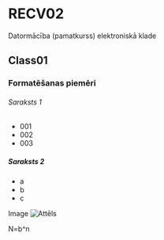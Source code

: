 # RECV02
Datormācība (pamatkurss) elektroniskā klade

## Class01
### Formatēšanas piemēri
###### Saraksts 1
- 001
- 002
- 003

##### Saraksts 2
- a
- b 
- c

Image
![Attēls](https://upload.wikimedia.org/wikipedia/commons/7/78/Image.jpg)


N=b^n
